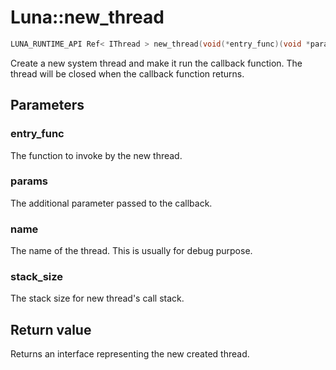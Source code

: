 # Luna::new_thread

```c++
LUNA_RUNTIME_API Ref< IThread > new_thread(void(*entry_func)(void *params), void *params, const c8 *name=nullptr, u32 stack_size=0)
```

Create a new system thread and make it run the callback function. The thread will be closed when the callback function returns. 



## Parameters
### entry_func
The function to invoke by the new thread. 

### params
The additional parameter passed to the callback. 

### name
The name of the thread. This is usually for debug purpose. 

### stack_size
The stack size for new thread's call stack. 

## Return value
Returns an interface representing the new created thread. 

